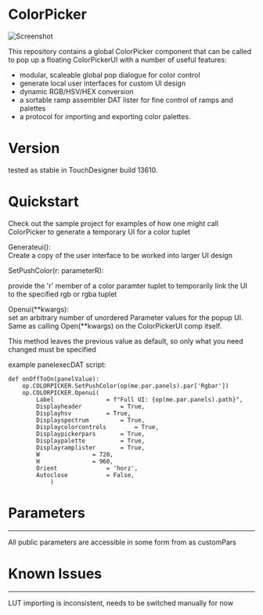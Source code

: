 # ColorPicker

![Screenshot](/ColorPicker/lib/samples/demo.gif)

This repository contains a global ColorPicker component that can be called to pop up a floating ColorPickerUI with a number of useful features: 
- modular, scaleable global pop dialogue for color control
- generate local user interfaces for custom UI design
- dynamic RGB/HSV/HEX conversion
- a sortable ramp assembler DAT lister for fine control of ramps and palettes
- a protocol for importing and exporting color palettes. 

# Version
tested as stable in TouchDesigner build 13610.



# Quickstart  
Check out the sample project for examples of how one might call ColorPicker to generate a temporary UI for a color tuplet  

Generateui():  
Create a copy of the user interface to be worked into larger UI design

SetPushColor(r: parameterR):  

provide the 'r' member of a color paramter tuplet to temporarily link the UI to the specified rgb or rgba tuplet

Openui(**kwargs):  
set an arbitrary number of unordered Parameter values for the popup UI. Same as calling Open(**kwargs) on the ColorPickerUI comp itself.  

This method leaves the previous value as default, so only what you need changed must be specified

example panelexecDAT script:
```
def onOffToOn(panelValue):
	op.COLORPICKER.SetPushColor(op(me.par.panels).par['Rgbar'])
	op.COLORPICKER.Openui(
		Label				= f"Full UI: {op(me.par.panels).path}",  
		Displayheader			= True,  
		Displayhsv			= True,  
		Displayspectrum 		= True,  
		Displaycolorcontrols		= True,  
		Displaypickerpars		= True,  
		Displaypalette			= True,  
		Displayramplister		= True,  
		W				= 720,  
		H				= 960,  
		Orient				= 'horz',  
		Autoclose			= False,
			)  

```

		

# Parameters  
------------
All public parameters are accessible in some form from as customPars

# Known Issues
--------------
LUT importing is inconsistent, needs to be switched manually for now
